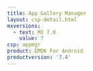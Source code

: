 ```yaml
---
title: App Gallery Manager
layout: csp-detail.html
mxversions:
  - text: MX 7.0
    value: 7
csp: appmgr
product: EMDK For Android
productversion: '7.4'
---
```


















